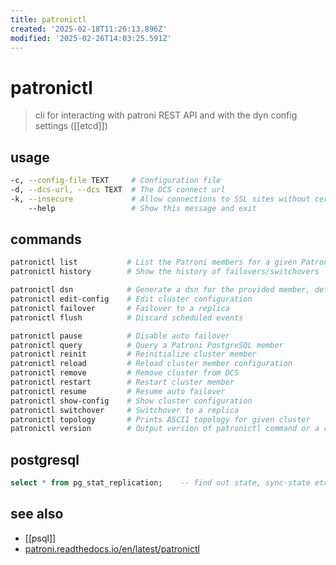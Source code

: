 ```yaml
---
title: patronictl
created: '2025-02-18T11:26:13.896Z'
modified: '2025-02-26T14:03:25.591Z'
---
```


# patronictl

> cli for interacting with patroni REST API and with the dyn config settings ([[etcd]])

## usage

```sh
-c, --config-file TEXT     # Configuration file
-d, --dcs-url, --dcs TEXT  # The DCS connect url
-k, --insecure             # Allow connections to SSL sites without certs
    --help                 # Show this message and exit
```

## commands

```sh
patronictl list           # List the Patroni members for a given Patroni
patronictl history        # Show the history of failovers/switchovers

patronictl dsn            # Generate a dsn for the provided member, defaults to a dsn...
patronictl edit-config    # Edit cluster configuration
patronictl failover       # Failover to a replica
patronictl flush          # Discard scheduled events

patronictl pause          # Disable auto failover
patronictl query          # Query a Patroni PostgreSQL member
patronictl reinit         # Reinitialize cluster member
patronictl reload         # Reload cluster member configuration
patronictl remove         # Remove cluster from DCS
patronictl restart        # Restart cluster member
patronictl resume         # Resume auto failover
patronictl show-config    # Show cluster configuration
patronictl switchover     # Switchover to a replica
patronictl topology       # Prints ASCII topology for given cluster
patronictl version        # Output version of patronictl command or a running Patroni...
```

## postgresql

```sql
select * from pg_stat_replication;    -- find out state, sync-state etc
```

## see also

- [[psql]]
- [patroni.readthedocs.io/en/latest/patronictl](https://patroni.readthedocs.io/en/latest/patronictl.html)
